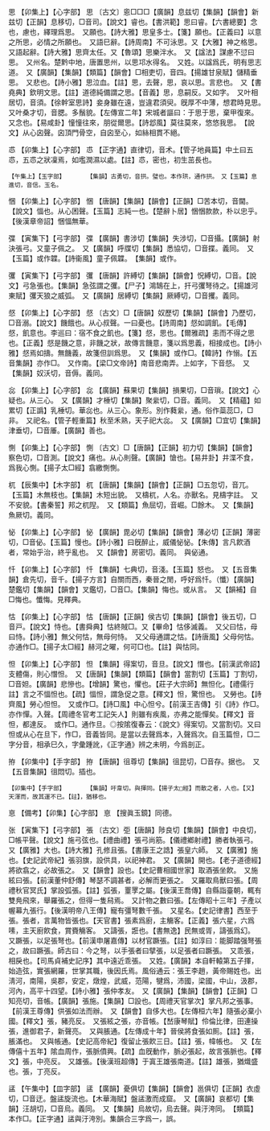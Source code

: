 <!-- { "loadSidebar": true } -->
思	【卯集上】【心字部】	思	〔古文〕恖□□□【廣韻】息兹切【集韻】【韻會】新兹切【正韻】息移切，□音司。【說文】睿也。【書洪範】思曰睿。【六書總要】念也，慮也，繹理爲思。　又願也。【詩大雅】思皇多士。【箋】願也。【正義曰】以意之所思，必情之所願也。　又語巳辭。【詩周南】不可泳思。又【大雅】神之格思。　又語起辭。【詩大雅】思齊太任。又【魯頌】思樂泮水。　又【諡法】謀慮不愆曰思。　又州名。楚黔中地，唐置思州，以思邛水得名。　又姓。以諡爲氏，明有思志道。　又【廣韻】【集韻】【類篇】【韻會】□相吏切，音四。【揚雄甘泉賦】儲精垂思。　又悲也。【詩小雅】思泣血。【註】思，去聲，思，哀以思。言悲也。　又【書堯典】欽明文思。【註】道德純備謂之思。【音義】思，息嗣反。又如字。　又叶相居切，音須。【徐幹室思詩】妾身雖在遠，豈違君須臾。旣厚不中薄，想君時見思。　又叶桑才切，音腮。多鬚貌。【左傳宣二年】宋城者謳曰：于思于思，棄甲復來。　又念也。【易咸卦】憧憧往來，朋從爾思。【詩邶風】莫往莫來，悠悠我思。　【說文】从心囟聲。囟頂門骨空，自囟至心，如絲相貫不絕。

怷	【卯集上】【心字部】	怷	【正字通】直律切，音术。【管子地員篇】中土曰五怷，五怷之狀凜焉，如壏潤濕以處。【註】怷，密也，初生茁長也。

	【午集上】【玉字部】		【集韻】古勇切，音拱。璧也。本作珙，通作拱。　又【玉篇】息進切，音信。玉名。

悃	【卯集上】【心字部】	悃	【唐韻】【集韻】【韻會】【正韻】□苦本切，音閫。【說文】愊也。从心困聲。【玉篇】志純一也。【楚辭卜居】悃悃款款，朴以忠乎。【後漢章帝詔】悃愊無華。

弽	【寅集下】【弓字部】	弽	【廣韻】書涉切【集韻】失涉切，□音攝。【廣韻】射決張弓。又童子佩之。　又【廣韻】呼牒切【集韻】悉協切，□音揲。義同。　又【玉篇】或作韘。【詩衞風】童子佩韘。　【集韻】或作。

彏	【寅集下】【弓字部】	彏	【唐韻】許縛切【集韻】【韻會】怳縛切，□音。【說文】弓急張也。【集韻】急弦謂之彏。【尸子】鴻鵠在上，扞弓彏弩待之。【揚雄河東賦】彏天狼之威弧。　又【廣韻】居縛切【集韻】厥縛切，□音攫。義同。

惄	【卯集上】【心字部】	惄	〔古文〕□【唐韻】奴歷切【集韻】【韻會】乃歷切，□音溺。【說文】饑餓也。从心叔聲。一曰憂也。【詩周南】惄如調飢。【毛傳】惄，飢意也。李巡曰：宿不食之飢也。【箋】惄，思也。【爾雅疏】恚而不得之思也。【正義】惄是饑之意，非饑之狀，故傳言饑意，箋以爲思義，相接成也。【詩小雅】惄焉如擣。無饑義，故箋但訓爲思。　又【集韻】或作□。【韓詩】作愵。【五音集韻】亦作□。　又作南。【梁□文帝詩】南音悲南弄。上如字，下音惄。　又【集韻】奴沃切，音傉。義同。

惢	【卯集上】【心字部】	惢	【廣韻】蘇果切【集韻】損果切，□音瑣。【說文】心疑也。从三心。　又【廣韻】才棰切【集韻】聚繠切，□音。義同。　又【精蘊】如累切【正譌】乳棰切。華惢也。从三心。象形。別作蕤繠，通。俗作蘂蕊□，□非。　又祀名。【管子輕重篇】秋至禾熟，天子祀大惢。　又【廣韻】□宜切【集韻】津垂切，□音厜。【廣韻】善也。

惻	【卯集上】【心字部】	惻	〔古文〕□【唐韻】【正韻】初力切【集韻】【韻會】察色切，□音測。【說文】痛也。从心則聲。【廣韻】愴也。【易井卦】井渫不食，爲我心惻。【揚子太□經】翕繳惻惻。

杌	【辰集中】【木字部】	杌	【唐韻】【集韻】【韻會】【正韻】□五忽切，音兀。【玉篇】木無枝也。【集韻】木短出貌。　又檮杌，人名。亦獸名。見檮字註。　又不安貌。【書秦誓】邦之杌隉。　又【類篇】魚屈切，音崛。□餘木。　又【集韻】魚厥切。義同。

怭	【卯集上】【心字部】	怭	【廣韻】毘必切【集韻】【韻會】薄必切【正韻】薄密切，□音佖。【玉篇】慢也。【詩小雅】曰旣醉止，威儀怭怭。【朱傳】言凡飮酒者，常始乎治，終乎亂也。　又【韻會】房密切。義同。　與佖通。

忏	【卯集上】【心字部】	忏	【集韻】七典切，音淺。【玉篇】怒也。　又【五音集韻】倉先切，音千。【揚子方言】自關而西，秦晉之閒，呼好爲忏。（懺）【廣韻】楚鑑切【集韻】【韻會】叉鑑切，□音□。【集韻】悔也。或从言。　又【韻補】自□悔也。懺悔。見釋典。

怙	【卯集上】【心字部】	怙	【唐韻】【正韻】侯古切【集韻】【韻會】後五切，□音戸。【說文】恃也。【書舜典】怙終賊□。又【畢命】怙侈滅義。　又父曰怙，母曰恃。【詩小雅】無父何怙，無母何恃。　又父母通謂之怙。【詩唐風】父母何怙。　亦通作□。【揚子太□經】赫河之曜，何可□也。【註】與怙同。

怛	【卯集上】【心字部】	怛	【集韻】得案切，音旦。【說文】憯也。【前漢武帝詔】支體傷，則心憯怛。　又【唐韻】【集韻】【類篇】【韻會】當割切【玉篇】丁割切，□音妲。【廣韻】悲慘也。【增韻】驚也，懼也。【莊子大宗師】無怛化。【禮儒行註】言之不愊怛也。【疏】愊怛，謂急促之意。【釋文】怛，驚怛也。　又勞也。【詩齊風】勞心怛怛。　又或作□。【詩□風】中心怛兮。【前漢王吉傳】引《詩》作□。　亦作憚。入聲。【周禮冬官考工記矢人】則雖有疾風，亦弗之能憚矣。【釋文】音怛，都達反。　或作□。通作旦。◎按隂復春云：《說文》得案切。又當割切。又曰怛或从心在旦下，作□，音義皆同。是當以去聲爲本，入聲爲次。自玉篇怛，□二字分音，相承巳久，字彙踵訛，《正字通》辨之未明，今爲剖正。

拵	【卯集中】【手字部】	拵	【唐韻】徂尊切【集韻】徂昆切，□音存。据也。　又【五音集韻】徂悶切。插也。

	【卯集中】【手字部】		【集韻】吁韋切。與揮同。【揚子太□經】而散之者，人也。【又】天渾而，故其運不已。【註】，猶移也。

恴	【備考】【卯集】【心字部】	恴	【搜眞玉鏡】同德。

张	【寅集下】【弓字部】	張	〔古文〕弡【唐韻】陟良切【集韻】【韻會】中良切，□帳平聲。【說文】施弓弦也。【禮曲禮】張弓尚筋。【儀禮鄕射禮】勝者執張弓。　又【廣雅】大也。【詩大雅】孔修且張。【書康王之誥】張皇六師。　又【廣雅】施也。【史記武帝紀】張羽旗，設供具，以祀神君。　又【廣韻】開也。【老子道德經】將欲翕之，必故張之。　又【韻會】設也。【史記曹相國世家】取酒張坐飮。　又施絃曰張。【前漢董仲舒傳】琴瑟不調甚者，必解而更張之。　又羅取鳥獸曰張。【周禮秋官冥氏】掌設弧張。【註】弧張，罿罦之屬。【後漢王喬傳】自縣詣臺朝，輒有雙鳧飛來，舉羅張之，但得一隻舄焉。　又計物之數曰張。【左傳昭十三年】子產以幄幕九張行。【後漢明帝八王傳】寵有彊弩數千張。　又星名。【史記律書】西至于張。張者，言萬物皆張也。【天官書】張素爲廚，主觴客。【正義】張六星，六爲嗉，主天廚飮食，賞賚觴客。　又譸張，誑也。【書無逸】民無或胥，譸張爲幻。　又蹶張，以足張弩也。【前漢申屠嘉傳】以材官蹶張。【註】如淳曰：能脚踏强弩張之，故曰蹶張。師古曰：今之弩，以手張者曰擘張，以足張者曰蹶張。　又乖張，相戾也。【司馬貞補史記序】其中遠近乖張。　又姓。【廣韻】本自軒轅第五子揮，始造弦，實張網羅，世掌其職，後因氏焉。風俗通云：張王李趙，黃帝賜姓也。出淸河，南陽，吳郡，安定，燉煌，武威，范陽，犍爲，沛國，梁國，中山，汲郡，河內，高平十四望。【詩小雅】張仲孝友。　又【廣韻】【集韻】【韻會】【正韻】□知亮切，音帳。【廣韻】張施。【集韻】□設也。【周禮天官掌次】掌凡邦之張事。【前漢王尊傳】供張如法而辦。　又【韻會】自侈大也。【左傳桓六年】隨張必棄小國。【釋文】張，豬亮反。　又張絃之張，亦音帳。【嵆康琴賦】伶倫比律，田連操張，進御君子，新聲亮。　又與脹通。【左傳成十年】晉侯將食張如厠。【註】張，脹滿也。　又與帳通。【史記高帝紀】復留止張飮三日。【註】張，幃帳也。　又【左傳僖十五年】隂血周作，張脈僨興。【疏】血旣動作，脈必張起，故言張脈也。【釋文】張，中亮反。　又雄張。【後漢班超傳】于寘王雄張南道。【註】雄張，猶熾盛也。張，丁亮反。

盓	【午集中】【皿字部】	盓	【廣韻】憂俱切【集韻】【韻會】邕俱切【正韻】衣虛切，□音迂。盤盓旋流也。【木華海賦】盤盓激而成窟。　又【廣韻】哀都切【集韻】汪胡切，□音烏。義同。　又【集韻】烏故切，烏去聲。與汙洿同。　【類篇】本作□。【正字通】盓與汙洿別。集韻合三字爲一，誤。

